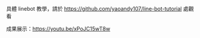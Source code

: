 具體 linebot 教學，請於 https://github.com/yaoandy107/line-bot-tutorial 處觀看

成果展示：https://youtu.be/xPoJC15wT8w